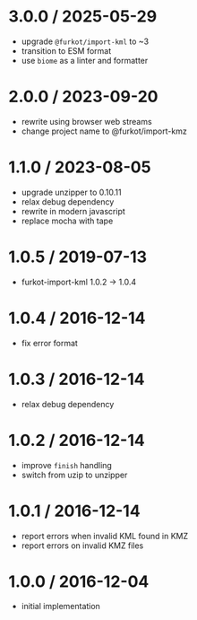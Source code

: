 
3.0.0 / 2025-05-29
==================

 * upgrade `@furkot/import-kml` to ~3
 * transition to ESM format
 * use `biome` as a linter and formatter

2.0.0 / 2023-09-20
==================

 * rewrite using browser web streams
 * change project name to @furkot/import-kmz

1.1.0 / 2023-08-05
==================

 * upgrade unzipper to 0.10.11
 * relax debug dependency
 * rewrite in modern javascript
 * replace mocha with tape

1.0.5 / 2019-07-13
==================

 * furkot-import-kml 1.0.2 -> 1.0.4

1.0.4 / 2016-12-14
==================

 * fix error format

1.0.3 / 2016-12-14
==================

 * relax debug dependency

1.0.2 / 2016-12-14
==================

 * improve `finish` handling
 * switch from uzip to unzipper

1.0.1 / 2016-12-14
==================

 * report errors when invalid KML found in KMZ
 * report errors on invalid KMZ files

1.0.0 / 2016-12-04
==================

 * initial implementation
